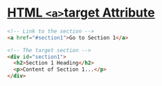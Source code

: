 # [HTML `<a>`target Attribute](https://www.w3schools.com/tags/att_a_target.asp)



```html
<!-- Link to the section -->
<a href="#section1">Go to Section 1</a>

<!-- The target section -->
<div id="section1">
  <h2>Section 1 Heading</h2>
  <p>Content of Section 1...</p>
</div>
```